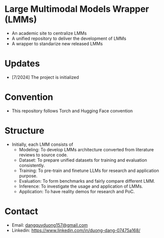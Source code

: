 # Large Multimodal Models Wrapper (LMMs)
- An academic site to centralize LMMs
- A unified repository to deliver the development of LMMs
- A wrapper to standarize new released LMMs

# Updates
- [7/2024] The project is initialized

# Convention
- This repository follows Torch and Hugging Face convention

# Structure
- Initially, each LMM consists of
    - Modeling: To develop LMMs architecture converted from literature reviews to source code. 
    - Dataset: To prepare unified datasets for training and evaluation consistently.
    - Training: To pre-train and finetune LLMs for research and application purpose.
    - Evaluation: To form benchmarks and fairly compare different LMM.
    - Inference: To investigate the usage and application of LMMs. 
    - Application: To have reality demos for research and PoC.

# Contact
- Email: dangquyduong157@gmail.com
- Linkedin: https://www.linkedin.com/in/duong-dang-07475a168/
